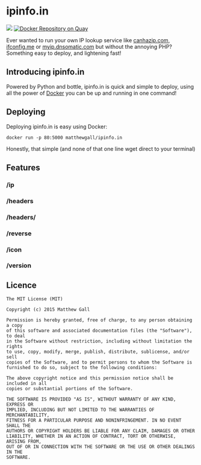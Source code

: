 # ipinfo.in

![](https://badge.imagelayers.io/matthewgall/ipinfo.in:latest.svg) [![Docker Repository on Quay](https://quay.io/repository/matthewgall/ipinfo.in/status "Docker Repository on Quay")](https://quay.io/repository/matthewgall/ipinfo.in)

Ever wanted to run your own IP lookup service like [canhazip.com](http://canhazip.com), [ifconfig.me](http://ifconfig.me) or [myip.dnsomatic.com](http://myip.dnsomatic.com) but without the annoying PHP? Something easy to deploy, and lightening fast!

## Introducing ipinfo.in
Powered by Python and bottle, ipinfo.in is quick and simple to deploy, using all the power of [Docker](https://docker.io) you can be up and running in one command!

## Deploying
Deploying ipinfo.in is easy using Docker:

    docker run -p 80:5000 matthewgall/ipinfo.in

Honestly, that simple (and none of that one line wget direct to your terminal)

## Features
### /ip

### /headers

### /headers/<name>

### /reverse

### /icon

### /version

## Licence

    The MIT License (MIT)

    Copyright (c) 2015 Matthew Gall

    Permission is hereby granted, free of charge, to any person obtaining a copy
    of this software and associated documentation files (the "Software"), to deal
    in the Software without restriction, including without limitation the rights
    to use, copy, modify, merge, publish, distribute, sublicense, and/or sell
    copies of the Software, and to permit persons to whom the Software is
    furnished to do so, subject to the following conditions:

    The above copyright notice and this permission notice shall be included in all
    copies or substantial portions of the Software.

    THE SOFTWARE IS PROVIDED "AS IS", WITHOUT WARRANTY OF ANY KIND, EXPRESS OR
    IMPLIED, INCLUDING BUT NOT LIMITED TO THE WARRANTIES OF MERCHANTABILITY,
    FITNESS FOR A PARTICULAR PURPOSE AND NONINFRINGEMENT. IN NO EVENT SHALL THE
    AUTHORS OR COPYRIGHT HOLDERS BE LIABLE FOR ANY CLAIM, DAMAGES OR OTHER
    LIABILITY, WHETHER IN AN ACTION OF CONTRACT, TORT OR OTHERWISE, ARISING FROM,
    OUT OF OR IN CONNECTION WITH THE SOFTWARE OR THE USE OR OTHER DEALINGS IN THE
    SOFTWARE.
